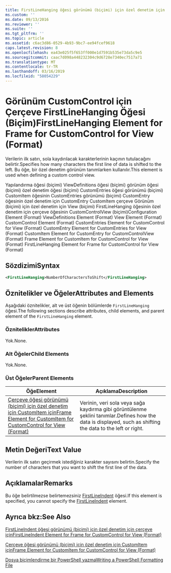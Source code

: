 ```yaml
---
title: FirstLineHanging öğesi görünümü (biçimi) için özel denetim için çerçeve için | Microsoft Docs
ms.custom: ''
ms.date: 09/13/2016
ms.reviewer: ''
ms.suite: ''
ms.tgt_pltfrm: ''
ms.topic: article
ms.assetid: c6ac3d86-0529-4b93-9bc7-ee94fcef9618
caps.latest.revision: 8
ms.openlocfilehash: ea43e025f5f653ff000e1d7591b535e73da5c9e5
ms.sourcegitcommit: caac7d098a448232304c9d6728e7340ec7517a71
ms.translationtype: MT
ms.contentlocale: tr-TR
ms.lasthandoff: 03/16/2019
ms.locfileid: "58054229"
---
```

# <a name="firstlinehanging-element-for-frame-for-customcontrol-for-view-format"></a><span data-ttu-id="34e25-102">Görünüm CustomControl için Çerçeve FirstLineHanging Öğesi (Biçim)</span><span class="sxs-lookup"><span data-stu-id="34e25-102">FirstLineHanging Element for Frame for CustomControl for View (Format)</span></span>

<span data-ttu-id="34e25-103">Verilerin ilk satırı, sola kaydırılacak karakterlerinin kaçının tutulacağını belirtir.</span><span class="sxs-lookup"><span data-stu-id="34e25-103">Specifies how many characters the first line of data is shifted to the left.</span></span> <span data-ttu-id="34e25-104">Bu öğe, bir özel denetim görünüm tanımlarken kullanılır.</span><span class="sxs-lookup"><span data-stu-id="34e25-104">This element is used when defining a custom control view.</span></span>

<span data-ttu-id="34e25-105">Yapılandırma öğesi (biçimi) ViewDefinitions öğesi (biçimi) görünüm öğesi (biçimi) özel denetim öğesi (biçimi) CustomEntries öğesi görünümü (biçimi) CustomItem öğesinin CustomEntries görünümü (biçimi) CustomEntry öğesinin özel denetim için CustomEntry CustomItem çerçeve Görünüm (biçimi) için özel denetim için View (biçimi) FirstLineHanging öğesinin özel denetim için çerçeve öğesinin CustomControlView (biçimi)</span><span class="sxs-lookup"><span data-stu-id="34e25-105">Configuration Element (Format) ViewDefinitions Element (Format) View Element (Format) CustomControl Element (Format) CustomEntries Element for CustomControl for View (Format) CustomEntry Element for CustomEntries for View (Format) CustomItem Element for CustomEntry for CustomControlView (Format) Frame Element for CustomItem for CustomControl for View (Format) FirstLineHanging Element for Frame for CustomControl for View (Format)</span></span>

## <a name="syntax"></a><span data-ttu-id="34e25-106">Sözdizimi</span><span class="sxs-lookup"><span data-stu-id="34e25-106">Syntax</span></span>

```xml
<FirstLineHanging>NumberOfCharactersToShift</FirstLineHanging>
```

## <a name="attributes-and-elements"></a><span data-ttu-id="34e25-107">Öznitelikler ve Öğeler</span><span class="sxs-lookup"><span data-stu-id="34e25-107">Attributes and Elements</span></span>

<span data-ttu-id="34e25-108">Aşağıdaki öznitelikler, alt ve üst öğenin bölümlerde `FirstLineHanging` öğesi.</span><span class="sxs-lookup"><span data-stu-id="34e25-108">The following sections describe attributes, child elements, and parent element of the `FirstLineHanging` element.</span></span>

### <a name="attributes"></a><span data-ttu-id="34e25-109">Öznitelikler</span><span class="sxs-lookup"><span data-stu-id="34e25-109">Attributes</span></span>

<span data-ttu-id="34e25-110">Yok.</span><span class="sxs-lookup"><span data-stu-id="34e25-110">None.</span></span>

### <a name="child-elements"></a><span data-ttu-id="34e25-111">Alt Öğeler</span><span class="sxs-lookup"><span data-stu-id="34e25-111">Child Elements</span></span>

<span data-ttu-id="34e25-112">Yok.</span><span class="sxs-lookup"><span data-stu-id="34e25-112">None.</span></span>

### <a name="parent-elements"></a><span data-ttu-id="34e25-113">Üst Öğeler</span><span class="sxs-lookup"><span data-stu-id="34e25-113">Parent Elements</span></span>

|<span data-ttu-id="34e25-114">Öğe</span><span class="sxs-lookup"><span data-stu-id="34e25-114">Element</span></span>|<span data-ttu-id="34e25-115">Açıklama</span><span class="sxs-lookup"><span data-stu-id="34e25-115">Description</span></span>|
|-------------|-----------------|
|[<span data-ttu-id="34e25-116">Çerçeve öğesi görünümü (biçimi) için özel denetim için CustomItem için</span><span class="sxs-lookup"><span data-stu-id="34e25-116">Frame Element for CustomItem for CustomControl for View (Format)</span></span>](./frame-element-for-customitem-for-customcontrol-for-view-format.md)|<span data-ttu-id="34e25-117">Verinin, veri sola veya sağa kaydırma gibi görüntülenme şeklini tanımlar.</span><span class="sxs-lookup"><span data-stu-id="34e25-117">Defines how the data is displayed, such as shifting the data to the left or right.</span></span>|

## <a name="text-value"></a><span data-ttu-id="34e25-118">Metin Değeri</span><span class="sxs-lookup"><span data-stu-id="34e25-118">Text Value</span></span>

<span data-ttu-id="34e25-119">Verilerin ilk satırı geçirmek istediğiniz karakter sayısını belirtin.</span><span class="sxs-lookup"><span data-stu-id="34e25-119">Specify the number of characters that you want to shift the first line of the data.</span></span>

## <a name="remarks"></a><span data-ttu-id="34e25-120">Açıklamalar</span><span class="sxs-lookup"><span data-stu-id="34e25-120">Remarks</span></span>

<span data-ttu-id="34e25-121">Bu öğe belirtilmezse belirtemezsiniz [FirstLineIndent](./firstlineindent-element-for-frame-for-customcontrol-for-view-format.md) öğesi.</span><span class="sxs-lookup"><span data-stu-id="34e25-121">If this element is specified, you cannot specify the [FirstLineIndent](./firstlineindent-element-for-frame-for-customcontrol-for-view-format.md) element.</span></span>

## <a name="see-also"></a><span data-ttu-id="34e25-122">Ayrıca bkz:</span><span class="sxs-lookup"><span data-stu-id="34e25-122">See Also</span></span>

[<span data-ttu-id="34e25-123">FirstLineIndent öğesi görünümü (biçimi) için özel denetim için çerçeve için</span><span class="sxs-lookup"><span data-stu-id="34e25-123">FirstLineIndent Element for Frame for CustomControl for View (Format)</span></span>](./firstlineindent-element-for-frame-for-customcontrol-for-view-format.md)

[<span data-ttu-id="34e25-124">Çerçeve öğesi görünümü (biçimi) için özel denetim için CustomItem için</span><span class="sxs-lookup"><span data-stu-id="34e25-124">Frame Element for CustomItem for CustomControl for View (Format)</span></span>](./frame-element-for-customitem-for-customcontrol-for-view-format.md)

[<span data-ttu-id="34e25-125">Dosya biçimlendirme bir PowerShell yazma</span><span class="sxs-lookup"><span data-stu-id="34e25-125">Writing a PowerShell Formatting File</span></span>](./writing-a-powershell-formatting-file.md)
